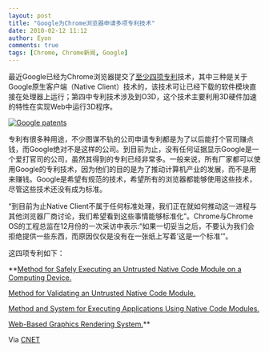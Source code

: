 ```yaml
---
layout: post
title: "Google为Chrome浏览器申请多项专利技术"
date: 2010-02-12 11:12
author: Eyon
comments: true
tags: [Chrome, Chrome新闻, Google]
---
```

最近Google已经为Chrome浏览器提交了[至少四项专利](http://google.aquteintelligence.com/2010/02/recently-published-google-patents-february-4-2010.html)技术，其中三种是关于Google原生客户端（Native Client）技术的，该技术可让已经下载的软件模块直接在处理器上运行；第四中专利技术涉及到O3D，这个技术主要利用3D硬件加速的特性在实现Web中运行3D程序。

<a href="http://img.chromi.org/2010/02/Google-patents.png">![](http://img.chromi.org/2010/02/Google-patents-550x344.png "Google patents")</a>

专利有很多种用途，不少图谋不轨的公司申请专利都是为了以后能打个官司赚点钱，而Google绝对不是这样的公司。到目前为止，没有任何证据显示Google是一个爱打官司的公司，虽然其得到的专利已经非常多。一般来说，所有厂家都可以使用Google的专利技术，因为他们的目的是为了推动计算机产业的发展，而不是用来赚钱。Google是希望有规范的技术，希望所有的浏览器都能够使用这些技术，尽管这些技术还没有成为标准。

“到目前为止Native Client不属于任何标准处理，我们正在就如何推动这一进程与其他浏览器厂商讨论，我们希望看到这些事情能够标准化”。Chrome与Chrome OS的工程总监在12月份的一次采访中表示:“如果一切妥当之后，不要认为我们会拒绝提供一些东西，而原因仅仅是没有在一张纸上写着‘这是一个标准’”。

这四项专利如下：

**[Method for Safely Executing an Untrusted Native Code Module on a Computing Device.](http://appft1.uspto.gov/netacgi/nph-Parser?Sect1=PTO1&Sect2=HITOFF&d=PG01&p=1&u=/netahtml/PTO/srchnum.html&r=1&f=G&l=50&s1=20090282474.PGNR.&OS=DN/20090282474&RS=DN/20090282474)

[Method for Validating an Untrusted Native Code Module.](http://appft1.uspto.gov/netacgi/nph-Parser?Sect1=PTO1&Sect2=HITOFF&d=PG01&p=1&u=/netahtml/PTO/srchnum.html&r=1&f=G&l=50&s1=20090282477.PGNR.&OS=DN/20090282477&RS=DN/20090282477)

[Method and System for Executing Applications Using Native Code Modules.](http://appft1.uspto.gov/netacgi/nph-Parser?Sect1=PTO2&Sect2=HITOFF&u=/netahtml/PTO/search-adv.html&r=7&p=1&f=G&l=50&d=PG01&S1=(google.IN.+OR+google.AS.)&OS=in/google+or+an/google&RS=(IN/google+OR+AN/google))

[Web-Based Graphics Rendering System.](http://appft1.uspto.gov/netacgi/nph-Parser?Sect1=PTO2&Sect2=HITOFF&u=/netahtml/PTO/search-adv.html&r=10&p=1&f=G&l=50&d=PG01&S1=(google.IN.+OR+google.AS.)&OS=in/google+or+an/google&RS=(IN/google+OR+AN/google))**

Via [CNET](http://news.cnet.com/8301-30685_3-20000049-264.html)
